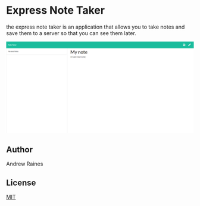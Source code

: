 # Express Note Taker

the express note taker is an application that allows you to take notes and save them to a server so that you can see them later.

![Image of the application](https://github.com/rainesand/expressNoteTaker/blob/master/images/ExpressNoteTaker.PNG)

## Author

Andrew Raines

## License
[MIT](https://choosealicense.com/licenses/mit/)
